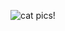 ![cat pics!]([https://katzenworld.co.uk/2019/06/30/mews-funny-cat-picture-collection/](https://i0.wp.com/katzenworld.co.uk/wp-content/uploads/2019/06/funny-cat.jpeg?resize=1320%2C1320&ssl=1))
